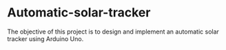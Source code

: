 # Automatic-solar-tracker
The objective of this project is to design and implement an automatic solar tracker using  Arduino Uno.

